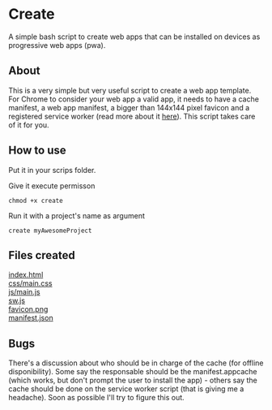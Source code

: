 # Create

A simple bash script to create web apps that can be installed on devices as progressive web apps (pwa).

## About

This is a very simple but very useful script to create a web app template. For Chrome to consider your web app a valid app, it needs to have a cache manifest, a web app manifest, a bigger than 144x144 pixel favicon and a registered service worker (read more about it [here](https://developers.google.com/web/tools/lighthouse/audits/install-prompt)). This script takes care of it for you.

## How to use

Put it in your scrips folder.

Give it execute permisson
```
chmod +x create
```

Run it with a project's name as argument
```
create myAwesomeProject
```

## Files created

[index.html](myAwesomeProject/index.html)  
[css/main.css](myAwesomeProject/css/main.css)  
[js/main.js](myAwesomeProject/js/main.js)  
[sw.js](myAwesomeProject/sw.js)  
[favicon.png](myAwesomeProject/favicon.png)  
[manifest.json](myAwesomeProject/manifest.json)  

## Bugs

There's a discussion about who should be in charge of the cache (for offline disponibility). Some say the responsable should be the manifest.appcache (which works, but don't prompt the user to install the app) - others say the cache should be done on the service worker script (that is giving me a headache). Soon as possible I'll try to figure this out.
